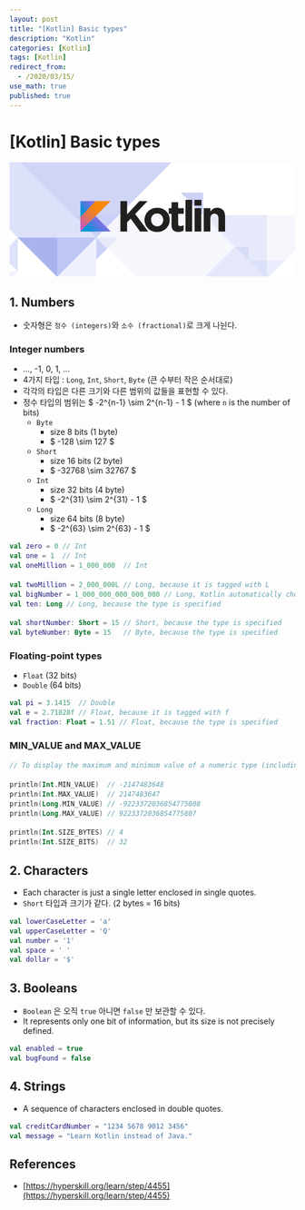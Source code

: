 ```yaml
---
layout: post
title: "[Kotlin] Basic types"
description: "Kotlin"
categories: [Kotlin]
tags: [Kotlin]
redirect_from:
  - /2020/03/15/
use_math: true
published: true
---
```


# [Kotlin] Basic types

<img src="/assets/images/posts/logos/kotlin_800x320.png">

## 1. Numbers

- 숫자형은 `정수 (integers)`와 `소수 (fractional)`로 크게 나뉜다.

### Integer numbers

- ..., -1, 0, 1, ...
- 4가지 타입 : `Long`, `Int`, `Short`, `Byte` (큰 수부터 작은 순서대로)
- 각각의 타입은 다른 크기와 다른 범위의 값들을 표현할 수 있다.
- 정수 타입의 범위는 $ -2^{n-1} \sim 2^{n-1} - 1 $ (where `n` is the number of bits)
  - `Byte`
    - size 8 bits (1 byte)
    - $ -128 \sim 127 $
  - `Short`
    - size 16 bits (2 byte)
    - $ -32768 \sim 32767 $
  - `Int`
    - size 32 bits (4 byte)
    - $ -2^{31} \sim 2^{31} - 1 $
  - `Long`
    - size 64 bits (8 byte)
    - $ -2^{63} \sim 2^{63} - 1 $

```kotlin
val zero = 0 // Int
val one = 1  // Int
val oneMillion = 1_000_000  // Int

val twoMillion = 2_000_000L // Long, because it is tagged with L
val bigNumber = 1_000_000_000_000_000 // Long, Kotlin automatically choose it (Int is too small)
val ten: Long // Long, because the type is specified

val shortNumber: Short = 15 // Short, because the type is specified
val byteNumber: Byte = 15   // Byte, because the type is specified
```

### Floating-point types

- `Float` (32 bits)
- `Double` (64 bits)

```kotlin
val pi = 3.1415  // Double
val e = 2.71828f // Float, because it is tagged with f
val fraction: Float = 1.51 // Float, because the type is specified
```

### MIN_VALUE and MAX_VALUE

```kotlin
// To display the maximum and minimum value of a numeric type (including Double and Float)

println(Int.MIN_VALUE)  // -2147483648
println(Int.MAX_VALUE)  // 2147483647
println(Long.MIN_VALUE) // -9223372036854775808
println(Long.MAX_VALUE) // 9223372036854775807

println(Int.SIZE_BYTES) // 4
println(Int.SIZE_BITS)  // 32
```

## 2. Characters

- Each character is just a single letter enclosed in single quotes.
- `Short` 타입과 크기가 같다. (2 bytes = 16 bits)

```kotlin
val lowerCaseLetter = 'a'
val upperCaseLetter = 'Q'
val number = '1'
val space = ' '
val dollar = '$'
```

## 3. Booleans

- `Boolean` 은 오직 `true` 아니면 `false` 만 보관할 수 있다.
- It represents only one bit of information, but its size is not precisely defined.

```kotlin
val enabled = true
val bugFound = false
```

## 4. Strings

- A sequence of characters enclosed in double quotes.

```kotlin
val creditCardNumber = "1234 5678 9012 3456"
val message = "Learn Kotlin instead of Java."
```

## References

- [https://hyperskill.org/learn/step/4455](https://hyperskill.org/learn/step/4455)
